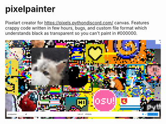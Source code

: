 # pixelpainter
Pixelart creator for https://pixels.pythondiscord.com/ canvas. Features crappy code written in few hours, bugs, 
and custom file format which understands black as transparent so you can't paint in #000000.

![screenshot](./public/screenshot.png)


